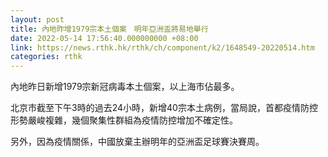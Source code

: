 ```yaml
---
layout: post
title: 內地昨增1979宗本土個案　明年亞洲盃將易地舉行
date: 2022-05-14 17:56:40.000000000 +08:00
link: https://news.rthk.hk/rthk/ch/component/k2/1648549-20220514.htm
categories: rthk
---
```


內地昨日新增1979宗新冠病毒本土個案，以上海市佔最多。

北京市截至下午3時的過去24小時，新增40宗本土病例，當局說，首都疫情防控形勢嚴峻複雜，幾個聚集性群組為疫情防控增加不確定性。

另外，因為疫情關係，中國放棄主辦明年的亞洲盃足球賽決賽周。
